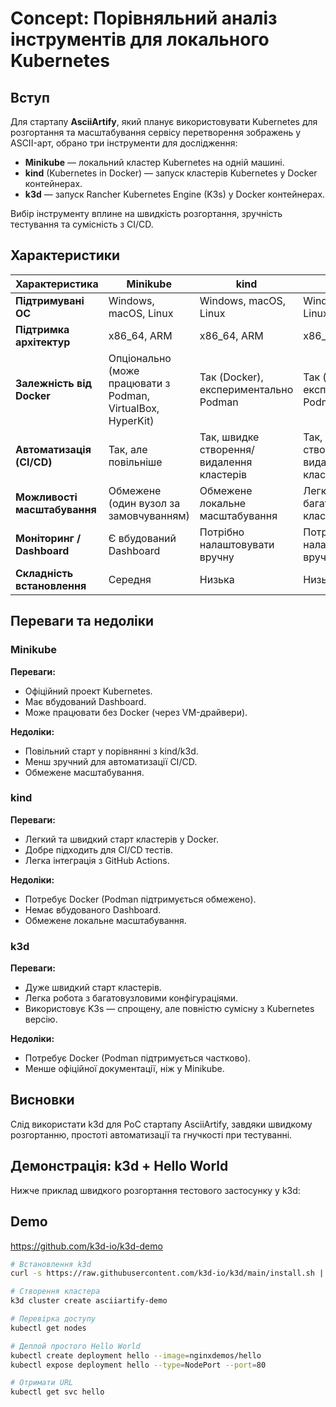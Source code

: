 # Concept: Порівняльний аналіз інструментів для локального Kubernetes

## Вступ
Для стартапу **AsciiArtify**, який планує використовувати Kubernetes для розгортання та масштабування сервісу перетворення зображень у ASCII-арт, обрано три інструменти для дослідження:
- **Minikube** — локальний кластер Kubernetes на одній машині.
- **kind** (Kubernetes in Docker) — запуск кластерів Kubernetes у Docker контейнерах.
- **k3d** — запуск Rancher Kubernetes Engine (K3s) у Docker контейнерах.

Вибір інструменту вплине на швидкість розгортання, зручність тестування та сумісність з CI/CD.


## Характеристики

| Характеристика               | Minikube                               | kind                                      | k3d 
|----------------              |----------------------------------------|-------------------------------------------|-----------------------------
| **Підтримувані ОС**          | Windows, macOS, Linux                  | Windows, macOS, Linux                     | Windows, macOS, Linux |
| **Підтримка архітектур**     | x86_64, ARM                            | x86_64, ARM                               | x86_64, ARM |
| **Залежність від Docker**    | Опціонально (може працювати з Podman, VirtualBox, HyperKit)| Так (Docker), експериментально Podman |Так (Docker),        експериментально Podman| 
| **Автоматизація (CI/CD)**    | Так, але повільніше                    | Так, швидке створення/видалення кластерів | Так, швидке створення/видалення кластерів |
| **Можливості масштабування** | Обмежене (один вузол за замовчуванням) | Обмежене локальне масштабування           | Легке створення багатовузлових кластерів |
| **Моніторинг / Dashboard**   | Є вбудований Dashboard                 | Потрібно налаштовувати вручну             | Потрібно налаштовувати вручну |
| **Складність встановлення**  | Середня                                | Низька                                    | Низька |



## Переваги та недоліки

### Minikube
**Переваги:**
- Офіційний проект Kubernetes.
- Має вбудований Dashboard.
- Може працювати без Docker (через VM-драйвери).

**Недоліки:**
- Повільний старт у порівнянні з kind/k3d.
- Менш зручний для автоматизації CI/CD.
- Обмежене масштабування.



### kind
**Переваги:**
- Легкий та швидкий старт кластерів у Docker.
- Добре підходить для CI/CD тестів.
- Легка інтеграція з GitHub Actions.

**Недоліки:**
- Потребує Docker (Podman підтримується обмежено).
- Немає вбудованого Dashboard.
- Обмежене локальне масштабування.



### k3d
**Переваги:**
- Дуже швидкий старт кластерів.
- Легка робота з багатовузловими конфігураціями.
- Використовує K3s — спрощену, але повністю сумісну з Kubernetes версію.

**Недоліки:**
- Потребує Docker (Podman підтримується частково).
- Менше офіційної документації, ніж у Minikube.


## Висновки
Слід використати k3d для PoC стартапу AsciiArtify, завдяки швидкому розгортанню, простоті автоматизації та гнучкості при тестуванні.


## Демонстрація: k3d + Hello World
Нижче приклад швидкого розгортання тестового застосунку у k3d:

## Demo 

https://github.com/k3d-io/k3d-demo

```bash
# Встановлення k3d
curl -s https://raw.githubusercontent.com/k3d-io/k3d/main/install.sh | bash

# Створення кластера
k3d cluster create asciiartify-demo

# Перевірка доступу
kubectl get nodes

# Деплой простого Hello World
kubectl create deployment hello --image=nginxdemos/hello
kubectl expose deployment hello --type=NodePort --port=80

# Отримати URL
kubectl get svc hello


